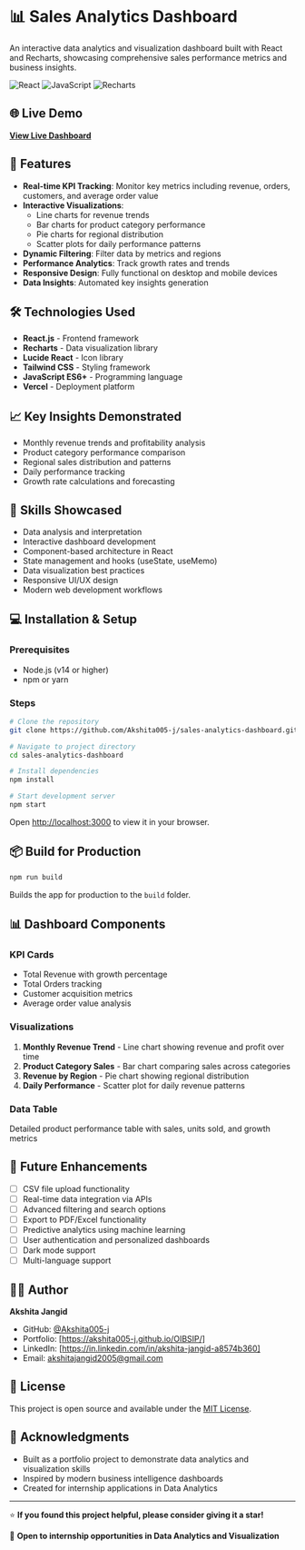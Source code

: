 # 📊 Sales Analytics Dashboard

An interactive data analytics and visualization dashboard built with React and Recharts, showcasing comprehensive sales performance metrics and business insights.

![React](https://img.shields.io/badge/React-20232A?style=for-the-badge&logo=react&logoColor=61DAFB)
![JavaScript](https://img.shields.io/badge/JavaScript-F7DF1E?style=for-the-badge&logo=javascript&logoColor=black)
![Recharts](https://img.shields.io/badge/Recharts-FF6384?style=for-the-badge&logo=chart.js&logoColor=white)

## 🌐 Live Demo

**[View Live Dashboard](https://sales-analytics-dashboard-14j8xuzay.vercel.app)**

## 🚀 Features

- **Real-time KPI Tracking**: Monitor key metrics including revenue, orders, customers, and average order value
- **Interactive Visualizations**: 
  - Line charts for revenue trends
  - Bar charts for product category performance
  - Pie charts for regional distribution
  - Scatter plots for daily performance patterns
- **Dynamic Filtering**: Filter data by metrics and regions
- **Performance Analytics**: Track growth rates and trends
- **Responsive Design**: Fully functional on desktop and mobile devices
- **Data Insights**: Automated key insights generation

## 🛠️ Technologies Used

- **React.js** - Frontend framework
- **Recharts** - Data visualization library
- **Lucide React** - Icon library
- **Tailwind CSS** - Styling framework
- **JavaScript ES6+** - Programming language
- **Vercel** - Deployment platform

## 📈 Key Insights Demonstrated

- Monthly revenue trends and profitability analysis
- Product category performance comparison
- Regional sales distribution and patterns
- Daily performance tracking
- Growth rate calculations and forecasting

## 🎯 Skills Showcased

- Data analysis and interpretation
- Interactive dashboard development
- Component-based architecture in React
- State management and hooks (useState, useMemo)
- Data visualization best practices
- Responsive UI/UX design
- Modern web development workflows

## 💻 Installation & Setup

### Prerequisites
- Node.js (v14 or higher)
- npm or yarn

### Steps
```bash
# Clone the repository
git clone https://github.com/Akshita005-j/sales-analytics-dashboard.git

# Navigate to project directory
cd sales-analytics-dashboard

# Install dependencies
npm install

# Start development server
npm start
```

Open [http://localhost:3000](http://localhost:3000) to view it in your browser.

## 📦 Build for Production
```bash
npm run build
```

Builds the app for production to the `build` folder.

## 📊 Dashboard Components

### KPI Cards
- Total Revenue with growth percentage
- Total Orders tracking
- Customer acquisition metrics
- Average order value analysis

### Visualizations
1. **Monthly Revenue Trend** - Line chart showing revenue and profit over time
2. **Product Category Sales** - Bar chart comparing sales across categories
3. **Revenue by Region** - Pie chart showing regional distribution
4. **Daily Performance** - Scatter plot for daily revenue patterns

### Data Table
Detailed product performance table with sales, units sold, and growth metrics

## 🔮 Future Enhancements

- [ ] CSV file upload functionality
- [ ] Real-time data integration via APIs
- [ ] Advanced filtering and search options
- [ ] Export to PDF/Excel functionality
- [ ] Predictive analytics using machine learning
- [ ] User authentication and personalized dashboards
- [ ] Dark mode support
- [ ] Multi-language support

## 👨‍💻 Author

**Akshita Jangid**
- GitHub: [@Akshita005-j](https://github.com/Akshita005-j)
- Portfolio: [https://akshita005-j.github.io/OIBSIP/]
- LinkedIn: [https://in.linkedin.com/in/akshita-jangid-a8574b360]
- Email: akshitajangid2005@gmail.com

## 📄 License

This project is open source and available under the [MIT License](LICENSE).

## 🙏 Acknowledgments

- Built as a portfolio project to demonstrate data analytics and visualization skills
- Inspired by modern business intelligence dashboards
- Created for internship applications in Data Analytics

---

⭐ **If you found this project helpful, please consider giving it a star!**

📧 **Open to internship opportunities in Data Analytics and Visualization**
